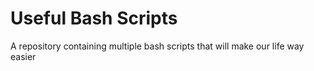 # Useful Bash Scripts
A repository containing multiple bash scripts that will make our life way easier
